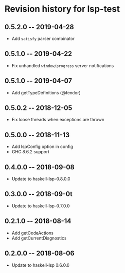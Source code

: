 # Revision history for lsp-test

## 0.5.2.0 -- 2019-04-28

* Add `satisfy` parser combinator

## 0.5.1.0 -- 2019-04-22

* Fix unhandled `window/progress` server notifications

## 0.5.1.0 -- 2019-04-07

* Add getTypeDefinitions (@fendor)

## 0.5.0.2 -- 2018-12-05

* Fix loose threads when exceptions are thrown

## 0.5.0.0 -- 2018-11-13

* Add lspConfig option in config
* GHC 8.6.2 support

## 0.4.0.0 -- 2018-09-08

* Update to haskell-lsp-0.8.0.0

## 0.3.0.0 -- 2018-09-0t

* Update to haskell-lsp-0.7.0.0

## 0.2.1.0 -- 2018-08-14

* Add getCodeActions
* Add getCurrentDiagnostics

## 0.2.0.0 -- 2018-08-06

* Update to haskell-lsp 0.6.0.0
